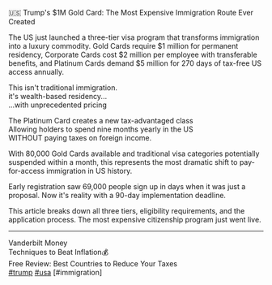 🇺🇸 Trump's $1M Gold Card: The Most Expensive Immigration Route Ever Created  
  
The US just launched a three-tier visa program that transforms immigration into a luxury commodity. Gold Cards require $1 million for permanent residency, Corporate Cards cost $2 million per employee with transferable benefits, and Platinum Cards demand $5 million for 270 days of tax-free US access annually.  
  
This isn't traditional immigration.  
it's wealth-based residency...  
...with unprecedented pricing  
  
The Platinum Card creates a new tax-advantaged class  
Allowing holders to spend nine months yearly in the US  
WITHOUT paying taxes on foreign income.  
  
With 80,000 Gold Cards available and traditional visa categories potentially suspended within a month, this represents the most dramatic shift to pay-for-access immigration in US history.  
  
Early registration saw 69,000 people sign up in days when it was just a proposal. Now it's reality with a 90-day implementation deadline.  
  
This article breaks down all three tiers, eligibility requirements, and the application process. The most expensive citizenship program just went live.  
  
---  
Vanderbilt Money  
Techniques to Beat Inflation💰  
Free Review: Best Countries to Reduce Your Taxes  
[#trump](https://www.linkedin.com/search/results/all/?keywords=%23trump&origin=HASH_TAG_FROM_FEED) [#usa](https://www.linkedin.com/search/results/all/?keywords=%23usa&origin=HASH_TAG_FROM_FEED) [#immigration]